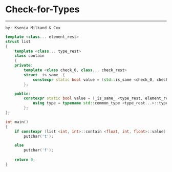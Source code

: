 # Check-for-Types
- - - - - - - - - - - - - - - - - - - - - - - - - - - - - - - - - - - -  - - 
    by: Ksenia Milkand & Cxx
```cpp
template <class... element_rest>
struct list
{
    template <class... type_rest>
    class contain
    {
    private:
        template <class check_0, class... check_rest>
        struct _is_same_ {
            constexpr static bool value = (std::is_same <check_0, check_rest>::value || ...);
        };

    public:
        constexpr static bool value = (_is_same_ <type_rest, element_rest...>::value || ...);
            using type = typename std::common_type <type_rest...>::type;
        };
};

int main()
{
    if constexpr (list <int, int>::contain <float, int, float>::value)
        putchar('t');

    else
        putchar('f');
	
    return 0;
}
```
